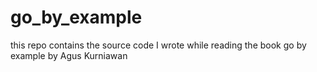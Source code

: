 # go_by_example
this repo contains the source code I wrote while reading the book go by example by Agus Kurniawan
